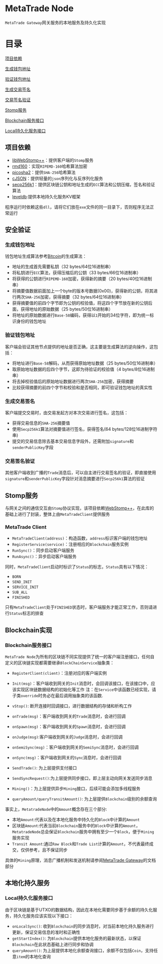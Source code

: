 # MetaTrade Node
`MetaTrade Gateway`网关服务的本地服务及持久化实现
# 目录
[项目依赖](#项目依赖)

[生成钱包地址](#生成钱包地址)

[验证钱包地址](#验证钱包地址)

[生成交易签名](#生成交易签名)

[交易签名验证](#交易签名验证)

[Stomp服务](#Stomp服务)

[Blockchain服务接口](#Blockchain服务接口)

[Local持久化服务接口](#Local持久化服务接口)


## 项目依赖
- [libWebStomp++](https://github.com/Freesia810/WebStomppp)：提供客户端的`Stomp`服务
- [rmd160](https://homes.esat.kuleuven.be/~bosselae/ripemd160/)：实现`RIPEMD-160`哈希算法加密
- [picosha2](https://github.com/okdshin/PicoSHA2)：提供`SHA-256`哈希算法
- [cJSON](https://github.com/DaveGamble/cJSON)：提供轻量的`json`序列化与反序列化服务
- [secp256k1](https://github.com/bitcoin-core/secp256k1)：提供区块链公钥和地址生成的`ECC`算法和公钥压缩，签名和验证算法
- [leveldb](https://github.com/google/leveldb):提供本地持久化服务KV框架

程序运行时依赖这些`dll`，请将它们放在`exe`文件的同一目录下，否则程序无法正常运行

## 安全验证
### 生成钱包地址
钱包地址生成算法参考[Bitcoin](https://developer.bitcoin.org/index.html)的生成算法：

- 地址的生成首先需要私钥（32 bytes/64位16进制串）
- 将私钥进行`ECC`算法，获得压缩后的公钥（33 bytes/66位16进制串）
- 将获得的公钥进行`RIPEMD-160`加密，获得新的摘要（20 bytes/40位16进制串）
- 将摘要值数据前面加上一个byte的版本号数据(0x00)，获得新的公钥，将其进行两次`SHA-256`加密，获得摘要（32 bytes/64位16进制串）
- 获得摘要值的前四个字节即为公钥的校验值，将这四个字节放在新的公钥后面，获得地址的原始数据（25 bytes/50位16进制串）
- 将地址的原始数据进行`Base-58`编码，获得以`1`开始的34位字符，即为统一标识身份的钱包地址

### 验证钱包地址
客户端会验证其他节点提供的地址是否正确，这主要是生成算法的逆向操作，这包括：

- 将地址进行`Base-58`解码，从而获得原始地址数据（25 bytes/50位16进制串）
- 取原始地址数据的后四个字节，这即为待验证的校验值（4 bytes/8位16进制串）
- 将去掉校验值后的原始地址数据进行两次`SHA-256`加密，获得摘要
- 比较获得摘要的前四个字节和校验和是否相同，即可验证钱包地址的真实性

### 生成交易签名
客户端提交交易时，由交易发起方对本次交易进行签名，这包括：

- 获得交易信息的`SHA-256`摘要值
- 使用`Secp256k1`算法对摘要值进行签名，获得签名(64 bytes/128位16进制字符串)
- 提交的交易信息除去基本交易信息字段外，还需附加`signature`和`senderPublicKey`字段

### 交易签名验证
其他客户端收到广播的`Trade`消息后，可以自主进行交易签名的验证，即直接使用`signature`和`senderPublicKey`字段针对消息摘要进行`Secp256k1`算法的验证

## Stomp服务
与网关之间的通信交互由`Stomp`协议实现，该项目依赖[WebStomp++](https://github.com/Freesia810/WebStomppp)，在此库的基础上进行了封装，整体上由`MetaTradeClient`提供服务
### MetaTrade Client
- `MetaTradeClient(address)`：构造函数，`address`标识客户端的钱包地址
- `RegisterService(service)`：注册相应的`Blockchain`服务实例
- `RunSync()`：同步启动客户端服务
- `RunAsync()`：异步启动客户端服务

同时，`MetaTradeClient`启动时标识了`Status`的标志，`Status`具有以下情况：
- `BORN`
- `SEND_INIT`
- `SERVICE_INIT`
- `SUB_ALL`
- `FINISHED`

只有`MetaTradeClient`处于`FINISHED`状态时，客户端服务才能正常工作，否则请进行`Status`标志的排查

## Blockchain实现
### Blockchain服务接口
`MetaTrade Node`为所有的区块链不同实现提供了统一的客户端注册接口，任何自定义的区块链实现都需要继承`BlockChainService`抽象类：

- `RegisterClient(client)`：注册对应的客户端实例
- `Init(msg)`：客户端收到网关的`Init`消息时，会回调该接口，在该接口中，应该实现区块链数据结构的初始化等工作
注：在`Service`中该函数已经实现，请子类`override`时务必在最后调用抽象类的该函数.

- `vStop()`: 断开连接时回调接口，进行数据结构的存储和析构工作
- `onTrade(msg)`：客户端收到网关的`Trade`消息时，会进行回调
- `onSpawn(msg)`：客户端收到网关的`Spawn`消息时，会进行回调
- `onJudge(msg)`:客户端收到网关的`Judge`消息时，会进行回调
- `onSemiSync(msg)`：客户端收到网关的`SemiSync`消息时，会进行回调
- `onSync(msg)`：客户端收到网关的`Sync`消息时，会进行回调
- `SendTrade()`: 为上层提供支付接口
- `SendSyncRequest()`:为上层提供同步接口，即上层主动向网关发送同步消息
- `Mining()`：为上层提供异步`Mining`接口，后续可能会添加多线程服务
- `queryAmount/queryTransitAmount()`: 为上层提供`Blockchain`级别的余额查询

事实上，`MetatradeNode`中的`Amount`概念存在三个部分:
- 本地`Amount`:代表以及在本地化服务中持久化的`Block`中计算的`Amount`
- 区块链`Amount`:代表当前`Blockchain`服务中的`Block`中计算的`Amount`，`MetatradeNode`总会保证`Blockchain`服务中拥有至少一个`Block`，便于`Mining`服务实现
- `Transit Amount`:通过`Raw Block`和`Trade List`计算的`Amount`，不代表最终成交，仅供参考，且不保证同步

具体的`Mining`原理，消息广播机制和发送机制请参阅[MetaTrade Gateway](https://github.com/Freesia810/MetaTradeGateway)的文档部分

## 本地化持久服务
### Local持久化服务接口
由于区块链是基于UTXO的数据结构，因此在本地化需要同步基于余额的持久化服务，持久化服务应该实现以下接口：
- `onLocalSync()`: 收到`Blockchain`的同步消息时，对当前本地化持久服务进行更新，保证交易信息的准时和正确性
- `getStartIndex()`: 为`Blockchain`提供本地化服务的最新状态，以保证`Blockchain`在此状态基础上进行同步和协调
- `queryAmount()`: 为上层提供本地化余额查询接口，余额不仅包括`Coin`，支持任意`item`的本地化查询
